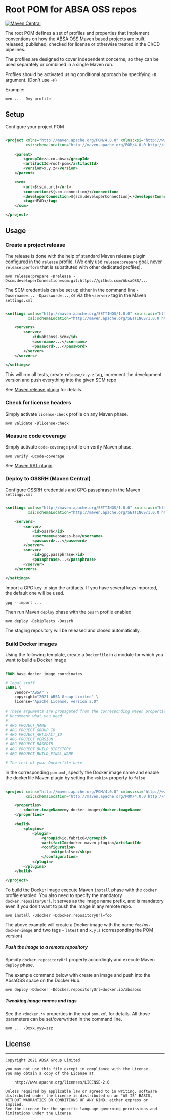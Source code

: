 # Root POM for ABSA OSS repos

[![Maven Central](https://maven-badges.herokuapp.com/maven-central/za.co.absa/root-pom/badge.svg)](https://search.maven.org/search?q=g:za.co.absa%20AND%20a:root-pom)

The root POM defines a set of profiles and properties that implement conventions on how the ABSA OSS Maven based projects are built, released,
published, checked for license or otherwise treated in the CI/CD pipelines.

The profiles are designed to cover independent concerns, so they can be used separately or combined in a single Maven run.

Profiles should be activated using conditional approach by specifying `-D` argument. (Don't use `-P`)

Example:
```shell
mvn ... -Dmy-profile
```

## Setup

Configure your project POM

```xml

<project xmlns="http://maven.apache.org/POM/4.0.0" xmlns:xsi="http://www.w3.org/2001/XMLSchema-instance"
         xsi:schemaLocation="http://maven.apache.org/POM/4.0.0 http://maven.apache.org/xsd/maven-4.0.0.xsd">

    <parent>
        <groupId>za.co.absa</groupId>
        <artifactId>root-pom</artifactId>
        <version>x.y.z</version>
    </parent>

    <scm>
        <url>${scm.url}</url>
        <connection>${scm.connection}</connection>
        <developerConnection>${scm.developerConnection}</developerConnection>
        <tag>HEAD</tag>
    </scm>

</project>
```

## Usage

### Create a project release

The release is done with the help of standard Maven release plugin configured in the `release` profile.
(We only use `release:prepare` goal, never `release:perform` that is substituted with other dedicated profiles).

```shell
mvn release:prepare -Drelease -Dscm.developerConnection=scm:git:https://github.com/AbsaOSS/...
```

The SCM credentials can be set up either in the command line `-Dusername=... -Dpassword=...`, or via the `<server>` tag in the Maven `settings.xml`

```xml

<settings xmlns="http://maven.apache.org/SETTINGS/1.0.0" xmlns:xsi="http://www.w3.org/2001/XMLSchema-instance"
          xsi:schemaLocation="http://maven.apache.org/SETTINGS/1.0.0 https://maven.apache.org/xsd/settings-1.0.0.xsd">

    <servers>
        <server>
            <id>absaoss-scm</id>
            <username>...</username>
            <password>...</password>
        </server>
    </servers>

</settings>
```

This will run all tests, create `release/x.y.z` tag, increment the development version and push everything into the given SCM repo

See [Maven release plugin](https://maven.apache.org/maven-release/maven-release-plugin/usage.html) for details.

### Check for license headers

Simply activate `license-check` profile on any Maven phase.

```shell
mvn validate -Dlicense-check
```  

### Measure code coverage

Simply activate `code-coverage` profile on verify Maven phase.

```shell
mvn verify -Dcode-coverage
```  

See [Maven RAT plugin](https://creadur.apache.org/rat/apache-rat-plugin/index.html)

### Deploy to OSSRH (Maven Central)

Configure OSSRH credentials and GPG passphrase in the Maven `settings.xml`

```xml

<settings xmlns="http://maven.apache.org/SETTINGS/1.0.0" xmlns:xsi="http://www.w3.org/2001/XMLSchema-instance"
          xsi:schemaLocation="http://maven.apache.org/SETTINGS/1.0.0 https://maven.apache.org/xsd/settings-1.0.0.xsd">

    <servers>
        <server>
            <id>ossrh</id>
            <username>absaoss-ba</username>
            <password>...</password>
        </server>
        <server>
            <id>gpg.passphrase</id>
            <passphrase>...</passphrase>
        </server>
    </servers>

</settings>
```

Import a GPG key to sign the artifacts. If you have several keys imported, the default one will be used.

```shell
gpg --import ...
```

Then run Maven `deploy` phase with the `ossrh` profile enabled

```shell
mvn deploy -DskipTests -Dossrh
```

The staging repository will be released and closed automatically.

### Build Docker images

Using the following template, create a `Dockerfile` in a module for which you want to build a Docker image

```dockerfile

FROM base_docker_image_coordinates

# legal stuff
LABEL \
    vendor="ABSA" \
    copyright="2021 ABSA Group Limited" \
    license="Apache License, version 2.0"
    
# These arguments are propagated from the corresponding Maven properties.
# Uncomment what you need.
#
# ARG PROJECT_NAME
# ARG PROJECT_GROUP_ID
# ARG PROJECT_ARTIFACT_ID
# ARG PROJECT_VERSION
# ARG PROJECT_BASEDIR
# ARG PROJECT_BUILD_DIRECTORY
# ARG PROJECT_BUILD_FINAL_NAME    

# The rest of your Dockerfile here

```

In the corresponding `pom.xml`, specify the Docker image name and enable the dockerfile Maven plugin by setting the `<skip>` property to `false`

```xml

<project xmlns="http://maven.apache.org/POM/4.0.0" xmlns:xsi="http://www.w3.org/2001/XMLSchema-instance"
         xsi:schemaLocation="http://maven.apache.org/POM/4.0.0 http://maven.apache.org/xsd/maven-4.0.0.xsd">

    <properties>
        <docker.imageName>my-docker-image</docker.imageName>
    </properties>

    <build>
        <plugins>
            <plugin>
                <groupId>io.fabric8</groupId>
                <artifactId>docker-maven-plugin</artifactId>
                <configuration>
                    <skip>false</skip>
                </configuration>
            </plugin>
        </plugins>
    </build>

</project>
```

To build the Docker image execute Maven `install` phase with the `docker` profile enabled. You also need to specify the
mandatory `docker.repositoryUrl`. It serves as the image name prefix, and is mandatory even if you don't want to push the image in any remote
repo.

```shell
mvn install -Ddocker -Ddocker.repositoryUrl=foo
```

The above example will create a Docker image with the name `foo/my-docker-image` and two tags - `latest` and `x.y.z` (corresponding the POM version)

##### Push the image to a remote repository
Specify `docker.repositoryUrl` property accordingly and execute Maven `deploy` phase.

The example command below with create an image and push into the AbsaOSS space on the Docker Hub.
```shell
mvn deploy -Ddocker -Ddocker.repositoryUrl=docker.io/absaoss
```

##### Tweaking image names and tags

See the `<docker.*>` properties in the root `pom.xml` for details. All those parameters can be set/overwritten in the command line.

```shell
mvn ... -Dxxx.yyy=zzz
```

## License

---

    Copyright 2021 ABSA Group Limited
    
    you may not use this file except in compliance with the License.
    You may obtain a copy of the License at
    
        http://www.apache.org/licenses/LICENSE-2.0
    
    Unless required by applicable law or agreed to in writing, software
    distributed under the License is distributed on an "AS IS" BASIS,
    WITHOUT WARRANTIES OR CONDITIONS OF ANY KIND, either express or implied.
    See the License for the specific language governing permissions and
    limitations under the License.

